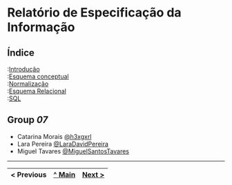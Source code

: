 # Relatório de Especificação da Informação

## Índice

:[Introdução](rebd01.md)  
:[Esquema conceptual](rebd02.md)  
:[Normalização](rebd03.md)  
:[Esquema Relacional](rebd04.md)  
:[SQL](rebd05.md) 

## Group _07_

* Catarina Morais [@h3xgxrl](https://github.com/h3xgxrl)
* Lara Pereira [@LaraDavidPereira](https://github.com/LaraDavidPereira)
* Miguel Tavares [@MiguelSantosTavares](https://github.com/MiguelSantosTavares)

---
< Previous | [^ Main](/../../) | [Next >](rebd01.md)
:--- | :---: | ---: 
